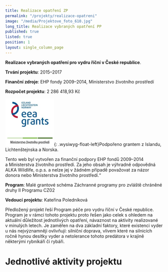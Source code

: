 ```yaml
---
title: Realizace opatření ZP
permalink: "/projekty/realizace-opatreni"
image: "/media/Projektove_foto_610.jpg"
long_title: Realizace vybraných opatření PP
published: true
listed: true
position: 1
layout: single_column_page
---
```

**Realizace vybraných opatření pro vydru říční v České republice**.

**Trvání projektu**: 2015–2017

**Finanční zdroje**: EHP fondy 2009–2014, Ministerstvo životního
prostředí

**Rozpočet projektu**: 2 286 418,93 Kč

![](/media/loga_mgs_stojato_mm.jpg){: .wysiwyg-float-left}Podpořeno
grantem z Islandu, Lichtenštejnska a Norska.

Tento web byl vytvořen za finanční podpory EHP fondů 2009–2014
a Ministerstva životního prostředí. Za jeho obsah je výhradně odpovědná
ALKA Wildlife, o.p.s. a nelze jej v žádném případě považovat za názor
donora nebo Ministerstva životního prostředí.“

<div class="clearfix"></div>

**Program**: Malé grantové schéma Záchranné programy pro zvláště
chráněné druhy II Programu CZ02

**Vedoucí projektu**: Kateřina Poledníková

Předložený projekt řeší Program péče pro vydru říční v České republice.
Program je v rámci tohoto projektu proto řešen jako celek s ohledem na
aktuální důležitost jednotlivých opatření, návaznost na aktivity
realizované v minulých letech. Je zaměřen na dva základní faktory, které
existenci vyder u nás nejvýznamněji ovlivňují: silniční doprava, vlivem
které na silnicích ročně hynou desítky vyder a netolerance tohoto
predátora v krajině některými rybníkáři či rybáři.

# Jednotlivé aktivity projektu
